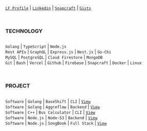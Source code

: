 [`LF Profile`](https://openprofile.dev/profile/kentlouisetonino) |  [`Linkedin`](https://www.linkedin.com/in/kentlouisetonino) | [`Snapcraft`](https://snapcraft.io/publisher/kentlouisetonino) | [`Gists`](https://gist.github.com/kentlouisetonino)

<br />

### TECHNOLOGY
##
``Golang`` | ``TypeScript`` | ``Node.js`` <br />
``Rest APIs`` | ``GraphQL`` | ``Express.js`` | ``Nest.js`` | ``Go-Chi`` <br /> 
``MySQL`` | ``PostgreSQL`` | ``Cloud Firestore`` | ``MongoDB`` <br />
``Git`` | ``Bash`` | ``Vercel`` | ``Github`` | ``Firebase`` | ``Snapcraft`` | ``Docker`` | ``Linux``

<br />

### PROJECT
##
``Software`` | ``Golang`` | ``BaseShift`` | ``CLI`` | [`View`](https://github.com/kentlouisetonino/baseshift) <br />
``Software`` | ``Golang`` | ``Aggreflow`` | ``Backend`` | [`View`](https://github.com/kentlouisetonino/aggreflow) <br />
``Software`` | ``C++`` | ``Bus Calculator`` | ``CLI`` | [`View`](https://github.com/kentlouisetonino/bus-calculator) <br />
``Software`` | ``Node.js`` | ``Node-S3`` | ``Backend`` | [`View`](https://github.com/kentlouisetonino/node-s3) <br />
``Software`` | ``Node.js`` | ``SongBook`` | ``Full Stack`` | [`View`](https://github.com/kentlouisetonino/songbook) <br />
